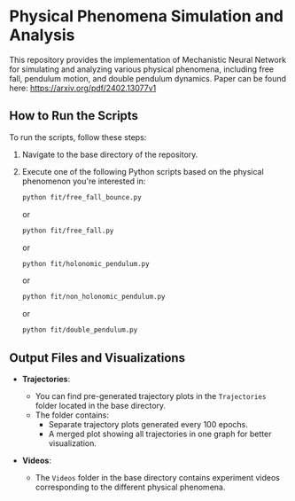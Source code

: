 
# Physical Phenomena Simulation and Analysis

This repository provides the implementation of Mechanistic Neural Network for simulating and analyzing various physical phenomena, including free fall, pendulum motion, and double pendulum dynamics. Paper can be found here: https://arxiv.org/pdf/2402.13077v1

## How to Run the Scripts

To run the scripts, follow these steps:

1. Navigate to the base directory of the repository.
2. Execute one of the following Python scripts based on the physical phenomenon you're interested in:

   ```bash
   python fit/free_fall_bounce.py
   ```
   or
   ```bash
   python fit/free_fall.py
   ```
   or
   ```bash
   python fit/holonomic_pendulum.py
   ```
   or
   ```bash
   python fit/non_holonomic_pendulum.py
   ```
   or
   ```bash
   python fit/double_pendulum.py
   ```

## Output Files and Visualizations

- **Trajectories**:
  - You can find pre-generated trajectory plots in the `Trajectories` folder located in the base directory.
  - The folder contains:
    - Separate trajectory plots generated every 100 epochs.
    - A merged plot showing all trajectories in one graph for better visualization.

- **Videos**:
  - The `Videos` folder in the base directory contains experiment videos corresponding to the different physical phenomena.

